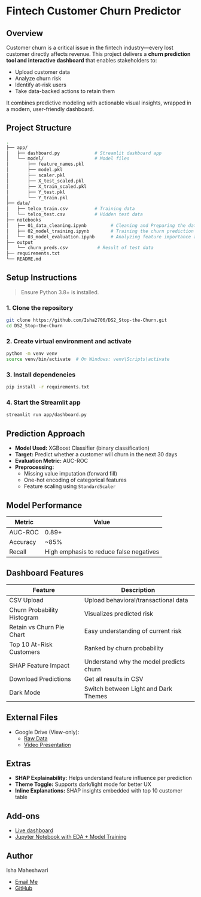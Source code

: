 # Fintech Customer Churn Predictor

## Overview

Customer churn is a critical issue in the fintech industry—every lost customer directly affects revenue. This project delivers a **churn prediction tool and interactive dashboard** that enables stakeholders to:

- Upload customer data
- Analyze churn risk
- Identify at-risk users
- Take data-backed actions to retain them

It combines predictive modeling with actionable visual insights, wrapped in a modern, user-friendly dashboard.

## Project Structure

```bash
.
├── app/
│   ├── dashboard.py             # Streamlit dashboard app
│   └── model/                   # Model files
│       ├── feature_names.pkl
│       ├── model.pkl
│       ├── scaler.pkl
│       ├── X_test_scaled.pkl
│       ├── X_train_scaled.pkl
│       ├── Y_test.pkl
│       └── Y_train.pkl
├── data/
│   ├── telco_train.csv          # Training data
│   └── telco_test.csv           # Hidden test data
├── notebooks
│   ├── 01_data_cleaning.ipynb         # Cleaning and Preparing the data
│   ├── 02_model_training.ipynb        # Training the churn prediction model
│   └── 03_model_evaluation.ipynb      # Analyzing feature importance and using SHAP
├── output
│   └── churn_preds.csv           # Result of test data
├── requirements.txt
└── README.md
```

## Setup Instructions

> Ensure Python 3.8+ is installed.

### 1. Clone the repository
```bash
git clone https://github.com/Isha2706/DS2_Stop-the-Churn.git
cd DS2_Stop-the-Churn
```

### 2. Create virtual environment and activate
```bash
python -m venv venv
source venv/bin/activate  # On Windows: venv\Scripts\activate
```

### 3. Install dependencies
```bash
pip install -r requirements.txt
```

### 4. Start the Streamlit app
```bash
streamlit run app/dashboard.py
```

## Prediction Approach

- **Model Used:** XGBoost Classifier (binary classification)
- **Target:** Predict whether a customer will churn in the next 30 days
- **Evaluation Metric:** AUC-ROC
- **Preprocessing:**
  - Missing value imputation (forward fill)
  - One-hot encoding of categorical features
  - Feature scaling using `StandardScaler`
 
## Model Performance

| Metric   | Value                                   |
| -------- | --------------------------------------- |
| AUC-ROC  | 0.89+                                   |
| Accuracy | \~85%                                   |
| Recall   | High emphasis to reduce false negatives |

## Dashboard Features

| Feature                     | Description                             |
| --------------------------- | --------------------------------------- |
| CSV Upload                  | Upload behavioral/transactional data    |
| Churn Probability Histogram | Visualizes predicted risk               |
| Retain vs Churn Pie Chart   | Easy understanding of current risk      |
| Top 10 At-Risk Customers    | Ranked by churn probability             |
| SHAP Feature Impact         | Understand why the model predicts churn |
| Download Predictions        | Get all results in CSV                  |
| Dark Mode                   | Switch between Light and Dark Themes    |

## External Files

- Google Drive (View-only):
  - [Raw Data](link)
  - [Video Presentation](link)

## Extras

- **SHAP Explainability:** Helps understand feature influence per prediction
- **Theme Toggle:** Supports dark/light mode for better UX
- **Inline Explanations:** SHAP insights embedded with top 10 customer table

## Add-ons

- [Live dashboard](https://ds2stop-the-churn-atsqmpwtfahrwjsufa7njo.streamlit.app/)
- [Jupyter Notebook with EDA + Model Training](https://github.com/Isha2706/DS2_Stop-the-Churn/tree/main/notebooks)

## Author

Isha Maheshwari
- [Email Me](mailto:ishamaheshwari2003@gmail.com)
- [GitHub](https://github.com/Isha2706/)
